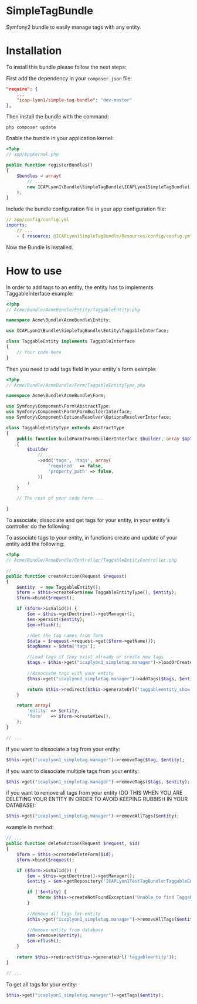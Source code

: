 SimpleTagBundle
===============

Symfony2 bundle to easily manage tags with any entity.

Installation
===========

To install this bundle please follow the next steps:

First add the dependency in your `composer.json` file:
    
```json
"require": {
    ...
    "icap-lyon1/simple-tag-bundle": "dev-master"
},
```

Then install the bundle with the command:

    php composer update

Enable the bundle in your application kernel:

```php
<?php
// app/AppKernel.php

public function registerBundles()
{
    $bundles = array(
        // ...
        new ICAPLyon1\Bundle\SimpleTagBundle\ICAPLyon1SimpleTagBundle(),
    );
}
```

Include the bundle configuration file in your app configuration file:
    
```yaml
// app/config/config.yml
imports:
    // ...
    - { resource: @ICAPLyon1SimpleTagBundle/Resources/config/config.yml }
```

Now the Bundle is installed.


How to use
==========

In order to add tags to an entity, the entity has to implements TaggableInterface
example:
    
```php
<?php
// Acme/Bundle/AcmeBundle/Entity/TaggableEntity.php

namespace Acme\Bundle\AcmeBundle\Entity;

use ICAPLyon1\Bundle\SimpleTagBundle\Entity\TaggableInterface;

class TaggableEntity implements TaggableInterface
{ 
    // Your code here
}
```

Then you need to add tags field in your entity's form 
example:
    
```php
<?php
// Acme/Bundle/AcmeBundle/Form/TaggableEntityType.php

namespace Acme\Bundle\AcmeBundle\Form;

use Symfony\Component\Form\AbstractType;
use Symfony\Component\Form\FormBuilderInterface;
use Symfony\Component\OptionsResolver\OptionsResolverInterface;

class TaggableEntityType extends AbstractType
{
    public function buildForm(FormBuilderInterface $builder, array $options)
    {
        $builder
            // ...
            ->add('tags', 'tags', array(
                'required'  => false,
                'property_path' => false,
            ))
        ;
    }

    // The rest of your code here ...

}
```

To associate, dissociate and get tags for your entity, in your entity's controller do the following:

To associate tags to your entity, in functions create and update of your entity add the following:
    
```php
<?php
// Acme/Bundle/AcmeBundle/Controller/TaggableEntityController.php

// ...
public function createAction(Request $request)
{
    $entity  = new TaggableEntity();
    $form = $this->createForm(new TaggableEntityType(), $entity);
    $form->bind($request);

    if ($form->isValid()) {
        $em = $this->getDoctrine()->getManager();
        $em->persist($entity);
        $em->flush();

        //Get the tag names from form
        $data = $request->request->get($form->getName());
        $tagNames = $data['tags'];

        //Load tags if they exist already or create new tags
        $tags = $this->get("icaplyon1_simpletag.manager")->loadOrCreateTags($tagNames);
        
        //Associate tags with your entity
        $this->get("icaplyon1_simpletag.manager")->addTags($tags, $entity);

        return $this->redirect($this->generateUrl('taggableentity_show', array('id' => $entity->getId())));
    }

    return array(
        'entity' => $entity,
        'form'   => $form->createView(),
    );
}

// ...
```

if you want to dissociate a tag from your entity:
    
```php
$this->get("icaplyon1_simpletag.manager")->removeTag($tag, $entity);
```    

if you want to dissociate multiple tags from your entity:
    
```php
$this->get("icaplyon1_simpletag.manager")->removeTags($tags, $entity);
```

if you want to remove all tags from your entity (DO THIS WHEN YOU ARE DELETING YOUR ENTITY IN ORDER TO AVOID KEEPING RUBBISH IN YOUR DATABASE):
    
```php
$this->get("icaplyon1_simpletag.manager")->removeAllTags($entity);
```

example in method:
    
```php
// ...
public function deleteAction(Request $request, $id)
{
    $form = $this->createDeleteForm($id);
    $form->bind($request);

    if ($form->isValid()) {
        $em = $this->getDoctrine()->getManager();
        $entity = $em->getRepository('ICAPLyon1TestTagBundle:TaggableEntity')->find($id);

        if (!$entity) {
            throw $this->createNotFoundException('Unable to find TaggableEntity entity.');
        }
        
        //Remove all tags for entity
        $this->get("icaplyon1_simpletag.manager")->removeAllTags($entity);
        
        //Remove entity from database
        $em->remove($entity);
        $em->flush();
    }

    return $this->redirect($this->generateUrl('taggableentity'));
}

// ...
```

To get all tags for your entity:
    
```php
$this->get("icaplyon1_simpletag.manager")->getTags($entity);
```

